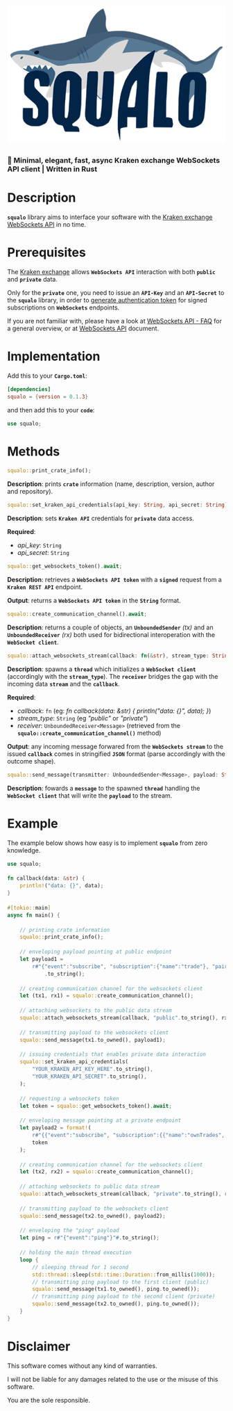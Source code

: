 ![squalo](./squalo-logo.png)
=

### 🦈 Minimal, elegant, fast, async Kraken exchange WebSockets API client | Written in Rust

# Description

**```squalo```** library aims to interface your software with the [Kraken exchange WebSockets API](https://support.kraken.com/hc/en-us/sections/360003493672-WebSocket-API) in no time.

# Prerequisites

The [Kraken exchange](https://kraken.com) allows **```WebSockets API```** interaction with both **```public```** and **```private```** data.

Only for the **```private```** one, you need to issue an **```API-Key```** and an **```API-Secret```** to the **```squalo```** library, in order to [generate authentication token](https://www.kraken.com/features/api#ws-auth) for signed subscriptions on **```WebSockets```** endpoints.

If you are not familiar with, please have a look at [WebSockets API - FAQ](https://support.kraken.com/hc/en-us/articles/360022326871-Kraken-WebSocket-API-Frequently-Asked-Questions#1) for a general overview, or at [WebSockets API](https://docs.kraken.com/websockets/) document.


# Implementation

Add this to your **```Cargo.toml```**:

```toml
[dependencies]
squalo = {version = 0.1.3}
```

and then add this to your **```code```**:

```rust
use squalo;
```

# Methods

```rust
squalo::print_crate_info();
```

**Description**: prints **```crate```** information (name, description, version, author and repository).

```rust
squalo::set_kraken_api_credentials(api_key: String, api_secret: String);
```

**Description**: sets **```Kraken API```** credentials for **```private```** data access.

**Required**:

* *api_key*: ```String```
* *api_secret*: ```String```

```rust
squalo::get_websockets_token().await;
```

**Description**: retrieves a **```WebSockets API token```** with a **```signed```** request from a **```Kraken REST API```** endpoint.

**Output**: returns a **```WebSockets API token```** in the **```String```** format.

```rust
squalo::create_communication_channel().await;
```

**Description**: returns a couple of objects, an **```UnboundedSender```** *(tx)* and an **```UnboundedReceiver```** *(rx)* both used for bidirectional interoperation with the **```WebSocket client```**.

```rust
squalo::attach_websockets_stream(callback: fn(&str), stream_type: String, receiver: UnboundedReceiver<Message>).await;
```

**Description**: spawns a **```thread```** which initializes a **```WebSocket client```** (accordingly with the **```stream_type```**). The **```receiver```** bridges the gap with the incoming data **```stream```** and the **```callback```**.

**Required**:

* *callback*: ```fn``` (eg: *fn callback(data: &str) { println("data: {}", data); }*)
* *stream_type*: ```String``` (eg *"public"* or *"private"*)
* *receiver*: ```UnboundedReceiver<Message>``` (retrieved from the **```squalo::create_communication_channel()```** method)

**Output**: any incoming message forwared from the **```WebSockets stream```** to the issued **```callback```** comes in stringified **```JSON```** format (parse accordingly with the outcome shape).

```rust
squalo::send_message(transmitter: UnboundedSender<Message>, payload: String);
```

**Description**: fowards a **```message```** to the spawned **```thread```** handling the **```WebSocket client```** that will write the **```payload```** to the stream.

# Example

The example below shows how easy is to implement **```squalo```** from zero knowledge.

```rust
use squalo;

fn callback(data: &str) {
    println!("data: {}", data);
}

#[tokio::main]
async fn main() {
    
    // printing crate information
    squalo::print_crate_info();

    // enveloping payload pointing at public endpoint
    let payload1 =
        r#"{"event":"subscribe", "subscription":{"name":"trade"}, "pair":["XRP/EUR", "ETH/USD"]}"#
            .to_string();

    // creating communication channel for the websockets client
    let (tx1, rx1) = squalo::create_communication_channel();

    // attaching websockets to the public data stream
    squalo::attach_websockets_stream(callback, "public".to_string(), rx1);

    // transmitting payload to the websockets client
    squalo::send_message(tx1.to_owned(), payload1);

    // issuing credentials that enables private data interaction
    squalo::set_kraken_api_credentials(
        "YOUR_KRAKEN_API_KEY_HERE".to_string(),
        "YOUR_KRAKEN_API_SECRET".to_string(),
    );

    // requesting a websockets token
    let token = squalo::get_websockets_token().await;

    // enveloping message pointing at a private endpoint
    let payload2 = format!(
        r#"{{"event":"subscribe", "subscription":{{"name":"ownTrades", "token":"{}"}}}}"#,
        token
    );

    // creating communication channel for the websockets client
    let (tx2, rx2) = squalo::create_communication_channel();

    // attaching websockets to public data stream
    squalo::attach_websockets_stream(callback, "private".to_string(), rx2);

    // transmitting payload to the websockets client
    squalo::send_message(tx2.to_owned(), payload2);

    // enveloping the "ping" payload
    let ping = r#"{"event":"ping"}"#.to_string();

    // holding the main thread execution
    loop {
        // sleeping thread for 1 second
        std::thread::sleep(std::time::Duration::from_millis(1000));
        // transmitting ping payload to the first client (public)
        squalo::send_message(tx1.to_owned(), ping.to_owned());
        // transmitting ping payload to the second client (private)
        squalo::send_message(tx2.to_owned(), ping.to_owned());
    }
}
```

# Disclaimer

This software comes without any kind of warranties.

I will not be liable for any damages related to the use or the misuse of this software.

You are the sole responsible.
